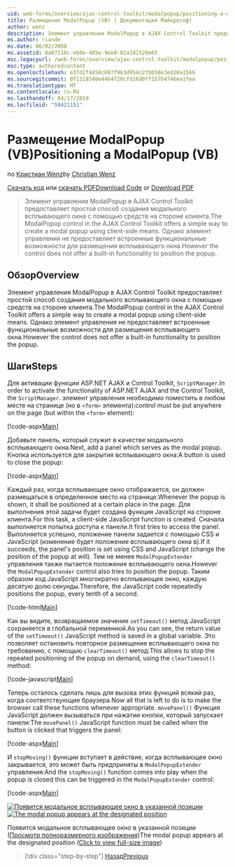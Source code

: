 ```yaml
---
uid: web-forms/overview/ajax-control-toolkit/modalpopup/positioning-a-modalpopup-vb
title: Размещение ModalPopup (VB) | Документация Майкрософт
author: wenz
description: Элемент управления ModalPopup в AJAX Control Toolkit предоставляет простой способ создания модального всплывающего окна с помощью средств на стороне клиента. Тем не менее не предлагает элемент управления...
ms.author: riande
ms.date: 06/02/2008
ms.assetid: 8a07210c-eb0e-485e-9ee8-82a101520e65
msc.legacyurl: /web-forms/overview/ajax-control-toolkit/modalpopup/positioning-a-modalpopup-vb
msc.type: authoredcontent
ms.openlocfilehash: e37d2f4450c697f963d954c2fbb58e3ed20a1566
ms.sourcegitcommit: 0f1119340e4464720cfd16d0ff15764746ea1fea
ms.translationtype: MT
ms.contentlocale: ru-RU
ms.lasthandoff: 04/17/2019
ms.locfileid: "59421151"
---
```

# <a name="positioning-a-modalpopup-vb"></a><span data-ttu-id="0bd62-104">Размещение ModalPopup (VB)</span><span class="sxs-lookup"><span data-stu-id="0bd62-104">Positioning a ModalPopup (VB)</span></span>

<span data-ttu-id="0bd62-105">по [Кристиан Wenz](https://github.com/wenz)</span><span class="sxs-lookup"><span data-stu-id="0bd62-105">by [Christian Wenz](https://github.com/wenz)</span></span>

<span data-ttu-id="0bd62-106">[Скачать код](http://download.microsoft.com/download/2/4/0/24052038-f942-4336-905b-b60ae56f0dd5/ModalPopup4.vb.zip) или [скачать PDF](http://download.microsoft.com/download/b/6/a/b6ae89ee-df69-4c87-9bfb-ad1eb2b23373/modalpopup4VB.pdf)</span><span class="sxs-lookup"><span data-stu-id="0bd62-106">[Download Code](http://download.microsoft.com/download/2/4/0/24052038-f942-4336-905b-b60ae56f0dd5/ModalPopup4.vb.zip) or [Download PDF](http://download.microsoft.com/download/b/6/a/b6ae89ee-df69-4c87-9bfb-ad1eb2b23373/modalpopup4VB.pdf)</span></span>

> <span data-ttu-id="0bd62-107">Элемент управления ModalPopup в AJAX Control Toolkit предоставляет простой способ создания модального всплывающего окна с помощью средств на стороне клиента.</span><span class="sxs-lookup"><span data-stu-id="0bd62-107">The ModalPopup control in the AJAX Control Toolkit offers a simple way to create a modal popup using client-side means.</span></span> <span data-ttu-id="0bd62-108">Однако элемент управления не предоставляет встроенные функциональные возможности для размещения всплывающего окна.</span><span class="sxs-lookup"><span data-stu-id="0bd62-108">However the control does not offer a built-in functionality to position the popup.</span></span>


## <a name="overview"></a><span data-ttu-id="0bd62-109">Обзор</span><span class="sxs-lookup"><span data-stu-id="0bd62-109">Overview</span></span>

<span data-ttu-id="0bd62-110">Элемент управления ModalPopup в AJAX Control Toolkit предоставляет простой способ создания модального всплывающего окна с помощью средств на стороне клиента.</span><span class="sxs-lookup"><span data-stu-id="0bd62-110">The ModalPopup control in the AJAX Control Toolkit offers a simple way to create a modal popup using client-side means.</span></span> <span data-ttu-id="0bd62-111">Однако элемент управления не предоставляет встроенные функциональные возможности для размещения всплывающего окна.</span><span class="sxs-lookup"><span data-stu-id="0bd62-111">However the control does not offer a built-in functionality to position the popup.</span></span>

## <a name="steps"></a><span data-ttu-id="0bd62-112">Шаги</span><span class="sxs-lookup"><span data-stu-id="0bd62-112">Steps</span></span>

<span data-ttu-id="0bd62-113">Для активации функции ASP.NET AJAX и Control Toolkit, `ScriptManager`.</span><span class="sxs-lookup"><span data-stu-id="0bd62-113">In order to activate the functionality of ASP.NET AJAX and the Control Toolkit, the `ScriptManager`.</span></span> <span data-ttu-id="0bd62-114">элемент управления необходимо поместить в любом месте на странице (но в `<form>` элемента):</span><span class="sxs-lookup"><span data-stu-id="0bd62-114">control must be put anywhere on the page (but within the `<form>` element):</span></span>

[!code-aspx[Main](positioning-a-modalpopup-vb/samples/sample1.aspx)]

<span data-ttu-id="0bd62-115">Добавьте панель, который служит в качестве модального всплывающего окна.</span><span class="sxs-lookup"><span data-stu-id="0bd62-115">Next, add a panel which serves as the modal popup.</span></span> <span data-ttu-id="0bd62-116">Кнопка используется для закрытия всплывающего окна:</span><span class="sxs-lookup"><span data-stu-id="0bd62-116">A button is used to close the popup:</span></span>

[!code-aspx[Main](positioning-a-modalpopup-vb/samples/sample2.aspx)]

<span data-ttu-id="0bd62-117">Каждый раз, когда всплывающее окно отображается, он должен размещаться в определенное место на странице.</span><span class="sxs-lookup"><span data-stu-id="0bd62-117">Whenever the popup is shown, it shall be positioned at a certain place in the page.</span></span> <span data-ttu-id="0bd62-118">Для выполнения этой задачи будет создана функция JavaScript на стороне клиента.</span><span class="sxs-lookup"><span data-stu-id="0bd62-118">For this task, a client-side JavaScript function is created.</span></span> <span data-ttu-id="0bd62-119">Сначала выполняется попытка доступа к панели.</span><span class="sxs-lookup"><span data-stu-id="0bd62-119">It first tries to access the panel.</span></span> <span data-ttu-id="0bd62-120">Выполняется успешно, положение панели задается с помощью CSS и JavaScript (изменение будет положение всплывающего окна в).</span><span class="sxs-lookup"><span data-stu-id="0bd62-120">If it succeeds, the panel's position is set using CSS and JavaScript (change the position of the popup at will).</span></span> <span data-ttu-id="0bd62-121">Тем не менее `ModalPopupExtender` управления также пытается положение всплывающего окна.</span><span class="sxs-lookup"><span data-stu-id="0bd62-121">However the `ModalPopupExtender` control also tries to position the popup.</span></span> <span data-ttu-id="0bd62-122">Таким образом код JavaScript многократно всплывающее окно, каждую десятую долю секунды.</span><span class="sxs-lookup"><span data-stu-id="0bd62-122">Therefore, the JavaScript code repeatedly positions the popup, every tenth of a second.</span></span>

[!code-html[Main](positioning-a-modalpopup-vb/samples/sample3.html)]

<span data-ttu-id="0bd62-123">Как вы видите, возвращаемое значение `setTimeout()` метод JavaScript сохраняется в глобальной переменной.</span><span class="sxs-lookup"><span data-stu-id="0bd62-123">As you can see, the return value of the `setTimeout()` JavaScript method is saved in a global variable.</span></span> <span data-ttu-id="0bd62-124">Это позволяет остановить повторное размещение всплывающего окна по требованию, с помощью `clearTimeout()` метод:</span><span class="sxs-lookup"><span data-stu-id="0bd62-124">This allows to stop the repeated positioning of the popup on demand, using the `clearTimeout()` method:</span></span>

[!code-javascript[Main](positioning-a-modalpopup-vb/samples/sample4.js)]

<span data-ttu-id="0bd62-125">Теперь осталось сделать лишь для вызова этих функций всякий раз, когда соответствующие браузера.</span><span class="sxs-lookup"><span data-stu-id="0bd62-125">Now all that is left to do is to make the browser call these functions whenever appropriate.</span></span> <span data-ttu-id="0bd62-126">`movePanel()` Функция JavaScript должен вызываться при нажатии кнопки, который запускает панели:</span><span class="sxs-lookup"><span data-stu-id="0bd62-126">The `movePanel()` JavaScript function must be called when the button is clicked that triggers the panel:</span></span>

[!code-aspx[Main](positioning-a-modalpopup-vb/samples/sample5.aspx)]

<span data-ttu-id="0bd62-127">И `stopMoving()` функции вступает в действие, когда всплывающее окно закрывается, это может быть предприняты в `ModalPopupExtender` управления:</span><span class="sxs-lookup"><span data-stu-id="0bd62-127">And the `stopMoving()` function comes into play when the popup is closed this can be triggered in the `ModalPopupExtender` control:</span></span>

[!code-aspx[Main](positioning-a-modalpopup-vb/samples/sample6.aspx)]


<span data-ttu-id="0bd62-128">[![Появится модальное всплывающее окно в указанной позиции](positioning-a-modalpopup-vb/_static/image2.png)](positioning-a-modalpopup-vb/_static/image1.png)</span><span class="sxs-lookup"><span data-stu-id="0bd62-128">[![The modal popup appears at the designated position](positioning-a-modalpopup-vb/_static/image2.png)](positioning-a-modalpopup-vb/_static/image1.png)</span></span>

<span data-ttu-id="0bd62-129">Появится модальное всплывающее окно в указанной позиции ([Просмотр полноразмерного изображения](positioning-a-modalpopup-vb/_static/image3.png))</span><span class="sxs-lookup"><span data-stu-id="0bd62-129">The modal popup appears at the designated position ([Click to view full-size image](positioning-a-modalpopup-vb/_static/image3.png))</span></span>

> [!div class="step-by-step"]
> [<span data-ttu-id="0bd62-130">Назад</span><span class="sxs-lookup"><span data-stu-id="0bd62-130">Previous</span></span>](handling-postbacks-from-a-modalpopup-vb.md)
